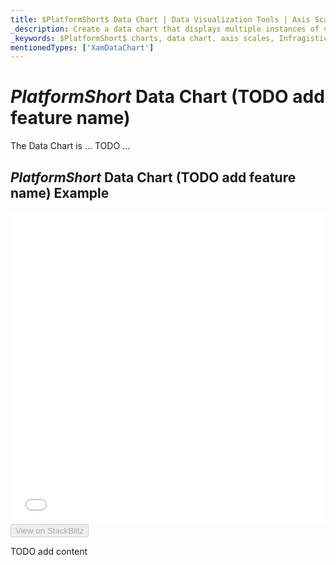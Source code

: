 ```yaml
---
title: $PlatformShort$ Data Chart | Data Visualization Tools | Axis Scales | Infragistics
_description: Create a data chart that displays multiple instances of visual elements in the same plot area in order to create composite chart views.
_keywords: $PlatformShort$ charts, data chart, axis scales, Infragistics
mentionedTypes: ['XamDataChart']
---
```

# $PlatformShort$ Data Chart (TODO add feature name)

The Data Chart is ... TODO ...

## $PlatformShort$ Data Chart (TODO add feature name) Example

<div class="sample-container loading" style="height: 500px">
    <iframe id="data-chart-axis-scales-iframe" src='{environment:dvDemosBaseUrl}/charts/data-chart-axis-scales' width="100%" height="100%" seamless frameBorder="0" onload="onXPlatSampleIframeContentLoaded(this);"></iframe>
</div>
<div>
    <button data-localize="stackblitz" disabled class="stackblitz-btn" data-iframe-id="data-chart-axis-scales-iframe" data-demos-base-url="{environment:dvDemosBaseUrl}">View on StackBlitz
    </button>
<sample-button src="charts/data-chart/axis-scales"></sample-button>

</div>

<div class="divider--half"></div>


TODO add content
